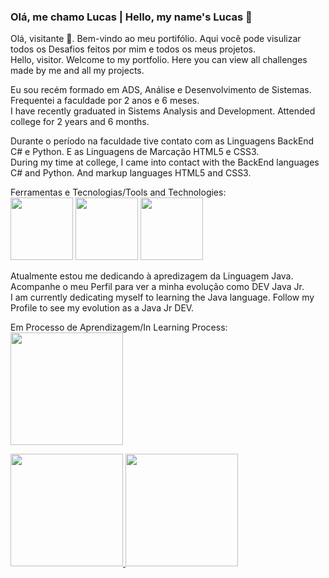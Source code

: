 ### Olá, me chamo Lucas | Hello, my name's Lucas 👋

Olá, visitante :space_invader:. Bem-vindo ao meu portifólio. Aqui você pode visulizar todos os Desafios feitos por mim e todos os meus projetos.
<br>Hello, visitor. Welcome to my portfolio. Here you can view all challenges made by me and all my projects.

Eu sou recém formado em ADS, Análise e Desenvolvimento de Sistemas. Frequentei a faculdade por 2 anos e 6 meses.
<br>I have recently graduated in Sistems Analysis and Development. Attended college for 2 years and 6 months.

Durante o período na faculdade tive contato com as Linguagens BackEnd C# e Python. E as Linguagens de Marcação HTML5 e CSS3.
<br>During my time at college, I came into contact with the BackEnd languages C# and Python. And markup languages HTML5 and CSS3.

Ferramentas e Tecnologias/Tools and Technologies: 
<br><img src="https://cdn.jsdelivr.net/gh/devicons/devicon/icons/python/python-original-wordmark.svg" width="100" height="100" /> <img src="https://cdn.jsdelivr.net/gh/devicons/devicon/icons/html5/html5-original.svg" width="100" height="100"/> <img src="https://cdn.jsdelivr.net/gh/devicons/devicon/icons/css3/css3-original.svg" width="100" height="100"/>


Atualmente estou me dedicando à apredizagem da Linguagem Java. Acompanhe o meu Perfil para ver a minha evolução como DEV Java Jr.
<br>I am currently dedicating myself to learning the Java language. Follow my Profile to see my evolution as a Java Jr DEV.

Em Processo de Aprendizagem/In Learning Process:
<br><img src="https://cdn.jsdelivr.net/gh/devicons/devicon/icons/java/java-original-wordmark.svg"  width="180" height="180"/>

<div>
<a href="https://github.com/luccas-san">
<img height="180em" src="https://github-readme-stats.vercel.app/api/top-langs/?username=luccas-san&layout=compact&langs_count=7&theme=dracula"/>
<img height="180em" src="https://github-readme-stats.vercel.app/api?username=luccas-san&show_icons=true&theme=dracula&include_all_commits=true&count_private=true"/>
</div>
